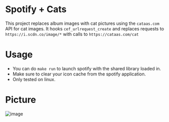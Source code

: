 # Spotify + Cats
This project replaces album images with cat pictures using the `cataas.com` API for cat images.
It hooks `cef_urlrequest_create` and replaces requests to `https://i.scdn.co/image/*` with calls to `https://cataas.com/cat`

# Usage
- You can do `make run` to launch spotify with the shared library loaded in.
- Make sure to clear your icon cache from the spotify application.
- Only tested on linux.

# Picture
![image](https://github.com/polyesterswing/spotify-cats/assets/67583328/0928d1c0-cd49-4d87-bc1b-dd8dc34b1509)
